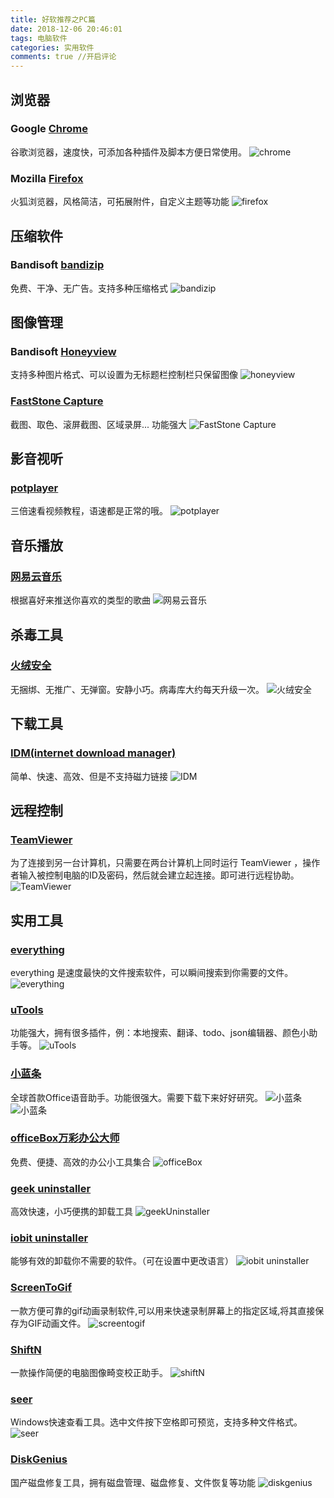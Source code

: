 ```yaml
---
title: 好软推荐之PC篇
date: 2018-12-06 20:46:01
tags: 电脑软件
categories: 实用软件
comments: true //开启评论
---
```


## 浏览器
### Google [Chrome](http://chrome.com/)
谷歌浏览器，速度快，可添加各种插件及脚本方便日常使用。
![chrome](/chrome.jpg)
### Mozilla [Firefox](http://www.firefox.com.cn/)
火狐浏览器，风格简洁，可拓展附件，自定义主题等功能
![firefox](/firefox.jpg)
## 压缩软件
### Bandisoft [bandizip](http://www.bandisoft.com/bandizip/)
免费、干净、无广告。支持多种压缩格式
![bandizip](/bandizip.png)
## 图像管理
### Bandisoft [Honeyview](http://www.bandisoft.com/honeyview/)
支持多种图片格式、可以设置为无标题栏控制栏只保留图像
![honeyview](/honeyview.jpg)
### [FastStone Capture](https://faststone-capture.en.softonic.com/)
截图、取色、滚屏截图、区域录屏...  功能强大
![FastStone Capture](/FastStone%20Capture.png)
## 影音视听
### [potplayer](http://potplayer.daum.net/?lang=zh_CN)
三倍速看视频教程，语速都是正常的哦。
![potplayer](potplayer.jpg)
## 音乐播放
### [网易云音乐](https://music.163.com)
根据喜好来推送你喜欢的类型的歌曲
![网易云音乐](/网易云音乐.jpg)
## 杀毒工具
### [火绒安全](https://www.huorong.cn/)
无捆绑、无推广、无弹窗。安静小巧。病毒库大约每天升级一次。
![火绒安全](/火绒.png)
## 下载工具
### [IDM(internet download manager)](http://www.internetdownloadmanager.com/)
简单、快速、高效、但是不支持磁力链接
![IDM](/idm.png)
## 远程控制
### [TeamViewer](https://www.teamviewer.com/cn/)
为了连接到另一台计算机，只需要在两台计算机上同时运行 TeamViewer ，操作者输入被控制电脑的ID及密码，然后就会建立起连接。即可进行远程协助。
![TeamViewer](/Teamviewer.png)
## 实用工具
### [everything](http://www.voidtools.com/)
everything 是速度最快的文件搜索软件，可以瞬间搜索到你需要的文件。
![everything](/Everything.png)
### [uTools](https://u.tools/)
功能强大，拥有很多插件，例：本地搜索、翻译、todo、json编辑器、颜色小助手等。
![uTools](/utools.png)
### [小蓝条](http://www.xiaolantiao.com/)
全球首款Office语音助手。功能很强大。需要下载下来好好研究。
![小蓝条](/小蓝条1.png)
![小蓝条](/小蓝条2.png)

### [officeBox万彩办公大师](http://www.wofficebox.com/)
免费、便捷、高效的办公小工具集合
![officeBox](/officeBox.png)
### [geek uninstaller](https://geekuninstaller.com/)
高效快速，小巧便携的卸载工具
![geekUninstaller](/GeekUninstaller.png)
### [iobit uninstaller](https://www.iobit.com/en/advanceduninstaller.php)
能够有效的卸载你不需要的软件。（可在设置中更改语言）
![iobit uninstaller](/iobit%20uninstaller.png)
### [ScreenToGif](https://www.screentogif.com/)
一款方便可靠的gif动画录制软件,可以用来快速录制屏幕上的指定区域,将其直接保存为GIF动画文件。
![screentogif](/screentogif.png)
### [ShiftN](http://www.shiftn.de/)
一款操作简便的电脑图像畸变校正助手。
![shiftN](/shiftN.png)
### [seer](http://www.1218.io/)
Windows快速查看工具。选中文件按下空格即可预览，支持多种文件格式。
![seer](/seer.png)
### [DiskGenius](http://www.diskgenius.cn/download.php)
国产磁盘修复工具，拥有磁盘管理、磁盘修复、文件恢复等功能
![diskgenius](/diskgenius.png)